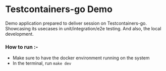 # Testcontainers-go Demo

Demo application prepared to deliver session on Testcontainers-go. Showcasing its usecases in unit/integration/e2e testing. And also, the local development.

### How to run :-
- Make sure to have the docker environment running on the system
- In the terminal, run `make dev`
